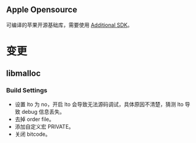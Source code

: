 Apple Opensource
------

可编译的苹果开源基础库，需要使用 [Additional SDK](https://github.com/longv2go/iPhoneOS_Additional_SDK)。

# 变更

## libmalloc

### Build Settings

* 设置 lto 为 no，开启 lto 会导致无法源码调试，具体原因不清楚，猜测 lto 导致 debug 信息丢失。
* 去掉 order file。
* 添加自定义宏 PRIVATE。
* 关闭 bitcode。